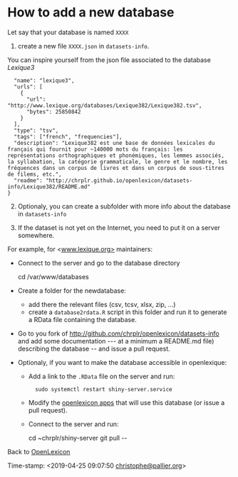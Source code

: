 # How to add a new database #

Let say that your database is named `XXXX` 

1. create a new file `XXXX.json` in `datasets-info`.

You can inspire yourself from the json file associated to the database _Lexique3_

```{json}
  "name": "lexique3",
  "urls": [
    {
      "url": "http://www.lexique.org/databases/Lexique382/Lexique382.tsv",
      "bytes": 25850842 
    }
  ],
  "type": "tsv",
  "tags": ["french", "frequencies"],
  "description": "Lexique382 est une base de données lexicales du français qui fournit pour ~140000 mots du français: les représentations orthographiques et phonémiques, les lemmes associés, la syllabation, la catégorie grammaticale, le genre et le nombre, les fréquences dans un corpus de livres et dans un corpus de sous-titres de filems, etc.",
  "readme": "http://chrplr.github.io/openlexicon/datasets-info/Lexique382/README.md"
}
```

2. Optionaly, you can create a subfolder with more info about the database in `datasets-info`

3. If the dataset is not yet on the Internet, you need to put it on a server somewhere.


For example, for <www.lexique.org> maintainers:


* Connect to the server and go to the database directory 

    cd /var/www/databases

* Create a folder for the newdatabase:
   * add there the relevant files (csv, tcsv, xlsx, zip, ...)
   * create a `database2rdata.R` script in this folder and run it to generate a RData file containing the database. 
   
* Go to you fork of <http://github.com/chrplr/openlexicon/datasets-info> and add some documentation --- at a minimum a README.md file) describing the database -- and issue a pull request.

* Optionaly, if you want to make the database accessible in openlexique:
   * Add a link to the `.RData` file on the server and run:  
   
           sudo systemctl restart shiny-server.service
   
   * Modify the [openlexicon apps](http://github.com/chrplr/openlexicon/apps) that will use this database (or issue a pull request).
   * Connect to the server and run: 
   
        cd ~chrplr/shiny-server
        git pull
--

Back to [OpenLexicon](https://chrplr.github.com/openlexicon)


Time-stamp: <2019-04-25 09:07:50 christophe@pallier.org>
